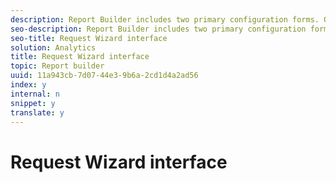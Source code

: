 ```yaml
---
description: Report Builder includes two primary configuration forms. On the first form, you select the report suite, report type, and configure dates. On the second form, you select whether to create a pivot-style layout or to use the custom layout.
seo-description: Report Builder includes two primary configuration forms. On the first form, you select the report suite, report type, and configure dates. On the second form, you select whether to create a pivot-style layout or to use the custom layout.
seo-title: Request Wizard interface
solution: Analytics
title: Request Wizard interface
topic: Report builder
uuid: 11a943cb-7d07-44e3-9b6a-2cd1d4a2ad56
index: y
internal: n
snippet: y
translate: y
---
```


# Request Wizard interface

